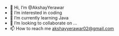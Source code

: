 - 👋 Hi, I’m @AkshayYerawar
- 👀 I’m interested in coding
- 🌱 I’m currently learning Java
- 💞️ I’m looking to collaborate on ...
- 📫 How to reach me akshayyerawar02@gmail.com

<!---
AkshayYerawar/AkshayYerawar is a ✨ special ✨ repository because its `README.md` (this file) appears on your GitHub profile.
You can click the Preview link to take a look at your changes.
--->
